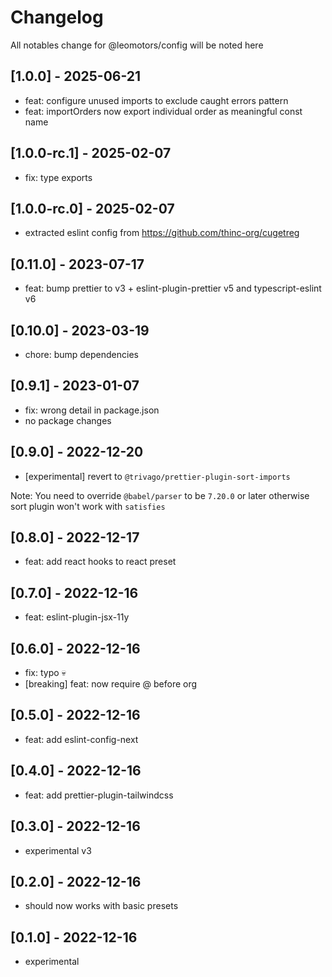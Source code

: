 # Changelog

All notables change for @leomotors/config will be noted here

## [1.0.0] - 2025-06-21

- feat: configure unused imports to exclude caught errors pattern
- feat: importOrders now export individual order as meaningful const name

## [1.0.0-rc.1] - 2025-02-07

- fix: type exports

## [1.0.0-rc.0] - 2025-02-07

- extracted eslint config from https://github.com/thinc-org/cugetreg

## [0.11.0] - 2023-07-17

- feat: bump prettier to v3 + eslint-plugin-prettier v5 and typescript-eslint v6

## [0.10.0] - 2023-03-19

- chore: bump dependencies

## [0.9.1] - 2023-01-07

- fix: wrong detail in package.json
- no package changes

## [0.9.0] - 2022-12-20

- [experimental] revert to `@trivago/prettier-plugin-sort-imports`

Note: You need to override `@babel/parser` to be `7.20.0` or later otherwise
sort plugin won't work with `satisfies`

## [0.8.0] - 2022-12-17

- feat: add react hooks to react preset

## [0.7.0] - 2022-12-16

- feat: eslint-plugin-jsx-11y

## [0.6.0] - 2022-12-16

- fix: typo 💀
- [breaking] feat: now require @ before org

## [0.5.0] - 2022-12-16

- feat: add eslint-config-next

## [0.4.0] - 2022-12-16

- feat: add prettier-plugin-tailwindcss

## [0.3.0] - 2022-12-16

- experimental v3

## [0.2.0] - 2022-12-16

- should now works with basic presets

## [0.1.0] - 2022-12-16

- experimental
